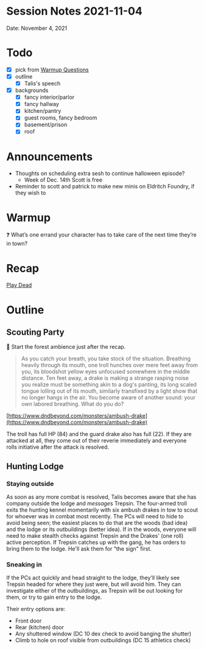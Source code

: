 # Session Notes 2021-11-04

Date: November 4, 2021

# Todo

- [x]  pick from [Warmup Questions](../%F0%9F%A7%B0%20Toolbox/%E2%9D%93%20Warmup%20Questions.md)
- [x]  outline
    - [x]  Talis's speech
- [x]  backgrounds
    - [x]  fancy interior/parlor
    - [x]  fancy hallway
    - [x]  kitchen/pantry
    - [x]  guest rooms, fancy bedroom
    - [x]  basement/prison
    - [x]  roof

# Announcements

- Thoughts on scheduling extra sesh to continue halloween episode?
    - Week of Dec. 14th Scott is free
- Reminder to scott and patrick to make new minis on Eldritch Foundry, if they wish to

# Warmup

<aside>
❓ What’s one errand your character has to take care of the next time they’re in town?

</aside>

# Recap

[Play Dead](../Adventure%20Log/%F0%9F%90%95%E2%80%8D%F0%9F%A6%BA%20Play%20Dead.md) 

# Outline

## Scouting Party

<aside>
🎵 Start the forest ambience just after the recap.

</aside>

> As you catch your breath, you take stock of the situation. Breathing heavily through its mouth, one troll hunches over mere feet away from you, its bloodshot yellow eyes unfocused somewhere in the middle distance. Ten feet away, a drake is making a strange rasping noise you realize must be something akin to a dog's panting, its long scaled tongue lolling out of its mouth, similarly transfixed by a light show that no longer hangs in the air. You become aware of another sound: your own labored breathing. What do you do?
> 

[https://www.dndbeyond.com/monsters/ambush-drake](https://www.dndbeyond.com/monsters/ambush-drake)

The troll has full HP (84) and the guard drake also has full (22). If they are attacked at all, they come out of their reverie immediately and everyone rolls initiative after the attack is resolved.

## Hunting Lodge

### Staying outside

As soon as any more combat is resolved, Talis becomes aware that she has company outside the lodge and *message*s Trepsin. The four-armed troll exits the hunting kennel momentarily with six ambush drakes in tow to scout for whoever was in combat most recently. The PCs will need to hide to avoid being seen; the easiest places to do that are the woods (bad idea) and the lodge or its outbuildings (better idea). If in the woods, everyone will need to make stealth checks against Trepsin and the Drakes' (one roll) active perception. If Trepsin catches up with the gang, he has orders to bring them to the lodge. He'll ask them for "the sign" first.

### Sneaking in

If the PCs act quickly and head straight to the lodge, they'll likely see Trepsin headed for where they just were, but will avoid him. They can investigate either of the outbuildings, as Trepsin will be out looking for them, or try to gain entry to the lodge.

Their entry options are:

- Front door
- Rear (kitchen) door
- Any shuttered window (DC 10 dex check to avoid banging the shutter)
- Climb to hole on roof visible from outbuildings (DC 15 athletics check)